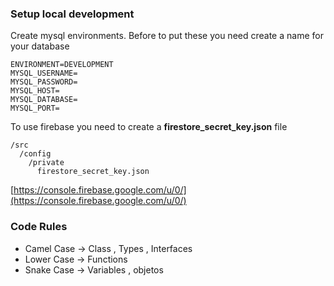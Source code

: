 ### Setup local development

Create mysql environments.
Before to put these you need create a name for your database

```
ENVIRONMENT=DEVELOPMENT
MYSQL_USERNAME=
MYSQL_PASSWORD=
MYSQL_HOST=
MYSQL_DATABASE=
MYSQL_PORT=

```

To use firebase you need to create a **firestore_secret_key.json** file

```
/src
  /config
    /private
      firestore_secret_key.json
```

[https://console.firebase.google.com/u/0/](https://console.firebase.google.com/u/0/)

### Code Rules

- Camel Case -> Class , Types , Interfaces
- Lower Case -> Functions
- Snake Case -> Variables , objetos
